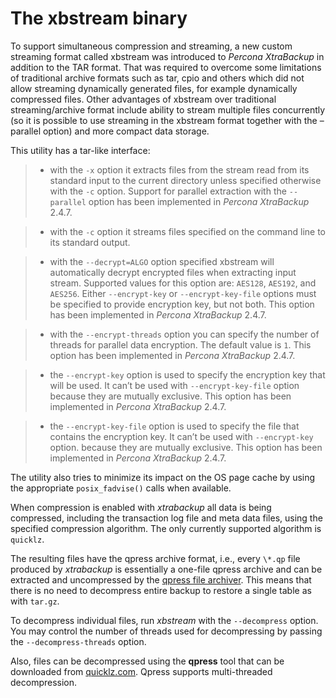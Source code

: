 # The xbstream binary

To support simultaneous compression and streaming, a new custom streaming
format called xbstream was introduced to *Percona XtraBackup* in addition to
the TAR format. That was required to overcome some limitations of traditional
archive formats such as tar, cpio and others which did not allow streaming
dynamically generated files, for example dynamically compressed files. Other
advantages of xbstream over traditional streaming/archive format include
ability to stream multiple files concurrently (so it is possible to use
streaming in the xbstream format together with the –parallel option) and more
compact data storage.

This utility has a tar-like interface:

> 
> * with the `-x` option it extracts files from the stream read from its
> standard input to the current directory unless specified otherwise with the
> `-c` option. Support for parallel extraction with the `--parallel`
> option has been implemented in *Percona XtraBackup* 2.4.7.


> * with the `-c` option it streams files specified on the command line to its
> standard output.


> * with the `--decrypt=ALGO` option specified xbstream will automatically
> decrypt encrypted files when extracting input stream. Supported values for
> this option are: `AES128`, `AES192`, and `AES256`. Either
> `--encrypt-key` or `--encrypt-key-file` options must be specified to
> provide encryption key, but not both. This option has been implemented in
> *Percona XtraBackup* 2.4.7.


> * with the `--encrypt-threads` option you can specify the number of threads
> for parallel data encryption. The default value is `1`. This option has
> been implemented in *Percona XtraBackup* 2.4.7.


> * the `--encrypt-key` option is used to specify the encryption key that will
> be used. It can’t be used with `--encrypt-key-file` option because they
> are mutually exclusive. This option has been implemented in *Percona
> XtraBackup* 2.4.7.


> * the `--encrypt-key-file` option is used to specify the file that contains
> the encryption key. It can’t be used with `--encrypt-key` option.
> because they are mutually exclusive. This option has been implemented in
> *Percona XtraBackup* 2.4.7.

The utility also tries to minimize its impact on the OS page cache by using the
appropriate `posix_fadvise()` calls when available.

When compression is enabled with *xtrabackup* all data is being compressed,
including the transaction log file and meta data files, using the specified
compression algorithm. The only currently supported algorithm is `quicklz`.

The resulting files have the qpress archive format, i.e., every `\*.qp` file
produced by *xtrabackup* is essentially a one-file qpress archive and can be
extracted and uncompressed by the [qpress file archiver](http://www.quicklz.com/). This means that there is no need to decompress
entire backup to restore a single table as with `tar.gz`.

To decompress individual files, run *xbstream* with the
`--decompress` option. You may control the number of threads
used for decompressing by passing the `--decompress-threads`
option.

Also, files can be decompressed using the **qpress** tool that can be downloaded from
[quicklz.com](http://www.quicklz.com/). Qpress supports multi-threaded 
decompression.
